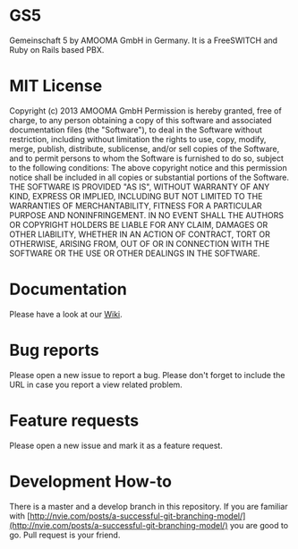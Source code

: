 GS5
===
Gemeinschaft 5 by AMOOMA GmbH in Germany. It is a FreeSWITCH and Ruby on Rails based PBX.

MIT License
===========
Copyright (c) 2013 AMOOMA GmbH
Permission is hereby granted, free of charge, to any person obtaining a copy of this software and associated documentation files (the "Software"), to deal in the Software without restriction, including without limitation the rights to use, copy, modify, merge, publish, distribute, sublicense, and/or sell copies of the Software, and to permit persons to whom the Software is furnished to do so, subject to the following conditions:
The above copyright notice and this permission notice shall be included in all copies or substantial portions of the Software.
THE SOFTWARE IS PROVIDED "AS IS", WITHOUT WARRANTY OF ANY KIND, EXPRESS OR IMPLIED, INCLUDING BUT NOT LIMITED TO THE WARRANTIES OF MERCHANTABILITY, FITNESS FOR A PARTICULAR PURPOSE AND NONINFRINGEMENT. IN NO EVENT SHALL THE AUTHORS OR COPYRIGHT HOLDERS BE LIABLE FOR ANY CLAIM, DAMAGES OR OTHER LIABILITY, WHETHER IN AN ACTION OF CONTRACT, TORT OR OTHERWISE, ARISING FROM, OUT OF OR IN CONNECTION WITH THE SOFTWARE OR THE USE OR OTHER DEALINGS IN THE SOFTWARE.

Documentation
=============
Please have a look at our [Wiki](https://github.com/amooma/GS5/wiki).

Bug reports
===========
Please open a new issue to report a bug. Please don't forget to include the URL in case you report a view related problem.

Feature requests
================
Please open a new issue and mark it as a feature request.

Development How-to
==================
There is a master and a develop branch in this repository. If you are familiar with [http://nvie.com/posts/a-successful-git-branching-model/](http://nvie.com/posts/a-successful-git-branching-model/) you are good to go. Pull request is your friend.
